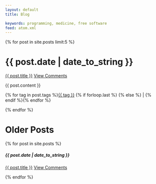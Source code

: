 ```yaml
---
layout: default
title: Blog

keywords: programming, medicine, free software
feed: atom.xml
---
```


{% for post in site.posts limit:5 %}
<div class="section list">
  <h1>{{ post.date | date_to_string }}</h1>
  <p class="line">
  <a class="title" href="{{ post.url }}">{{ post.title }}</a>
  <a class="comments" href="{{ post.url }}#disqus_thread">View Comments</a>
  </p>
{{ post.content }}
<p class="tags">{% for tag in post.tags %}<a href="http://www.google.com/search?q={{ tag }}+site:www.kurup.org" rel="tag">{{ tag }}</a> {% if forloop.last %} {% else %} | {% endif %}{% endfor %}</p>
</div>
{% endfor %}

<h1>Older Posts</h1>
{% for post in site.posts %}
<div class="section list">
  <h5>{{ post.date | date_to_string }}</h5>
  <p class="line">
  <a class="title" href="{{ post.url }}">{{ post.title }}</a>
  <a class="comments" href="{{ post.url }}#disqus_thread">View Comments</a>
  </p>
</div>
{% endfor %}
